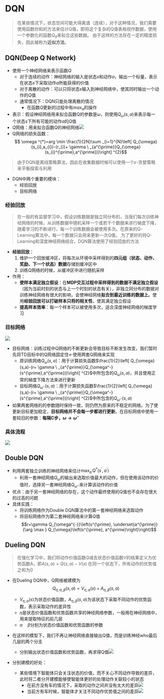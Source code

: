 # DQN
> 在某些情况下，状态空间可能大得离谱（连续），对于这种情况，我们需要使用函数你和的方法来估计Q值，即将这个复杂的Q值表格视作数据，使用一个参数化的函数$Q_\theta$来拟合这些数据。
> 由于这样的方法存在一定的精度损失，因此被称为**近似方法**。

## DQN(Deep Q Network)
- 使用一个神经网络来表示函数$Q$
	- 对于连续的动作：神经网络的输入是状态$s$和动作$a$，输出一个标量，表示在状态$s$下采取动作$a$所能获得的价值
	- 对于离散的动作：可以只将状态$s$输入到神经网络中，使其同时输出一个动作的$Q$值
	- 通常情况下：DQN只能处理离散的情况
		- 在函数$Q$更新的过程中有$max_a$的操作
- 表示：假设神经网络用来拟合函数Q的参数是$\omega$，则使用$Q_\omega(s,a)$来表示每一个状态$s$下所有可能的动作$a$的$Q$值
- $Q$网络：用来拟合函数$Q$的神经网络![](https://raw.githubusercontent.com/alwaysmissin/picgo/main/20221215211623.png)
- Q网络的损失函数：$$ \omega ^{*}=arg \min \frac{1}{2N}\sum _{i=1}^{N}\left[ Q_{\omega}(s_{i},a_{i})-(r_{i}+ \gamma \ _{a^{\prime}}Q_{\omega}(s_{i}^{\prime},a^{\prime}))\right] ^{2}$$
> 由于DQN是离线策略算法，因此在收集数据时候可以使用一个$\varepsilon$-贪婪策略来平衡探索与利用
- DQN中两个重要的模块：
	- 经验回放
	- 目标网络
### 经验回放
> 在一般的有监督学习中，假设训练数据是独立同分布的，当我们每次训练神经网络的时候，从训练数据中随机采样一个或若干个数据来进行梯度下降，随着学习的不断进行，每一个训练数据会被使用多次。在原来的Q-Learning算法中，每一个数据只会用来更新一次Q值。
> 为了更好的将Q-Learning和深度神经网络结合，DQN算法使用了经验回放的方法
- **经验回放**：
	1. 维护一个回放缓冲区，将每次从环境中采样得到的**四元组（状态、动作、奖励、下一个状态）数据**存储到缓冲区中
	2. 训练Q网络的时候，从缓冲区中进行随机采样
- 作用：
	- **使样本满足独立假设**：在**MDP交互过程中采样得到的数据不满足独立假设**（因为当前时刻的状态与上一个时刻的状态有关），非独立同分布的数据对训练神经网络有很大的影响，会使神经网络**拟合到最近训练的数据上**。使用**经验回放可以打破样本只将的相关性**，使其满足独立假设
	- **提高样本效率**：每一个样本可以被使用多次，适合深度神经网络的梯度学习

### 目标网络
![](https://raw.githubusercontent.com/alwaysmissin/picgo/main/20221215213406.png)
- 目标网络：训练过程中Q网络的不断更新会导致目标不断发生改变，我们暂时先将TD目标中的Q网络固定住$\leftarrow$使用两套Q网络来实现
	- 原训练网络$Q_\omega(s,a)$：用于计算损失函数$\frac{1}{2}\left[ Q_{\omega}(s,a)-(r+ \gamma \ _{a^{\prime}}Q_{\omega^-}(s^{\prime},a^{\prime}))\right] ^{2}$中所包含的$Q_\omega(s,a)$，并且使用正常的梯度下降方法来进行更新
	- 目标网络$Q_{\omega^-}(s,a)$：用于计算损失函数$\frac{1}{2}\left[ Q_{\omega}(s,a)-(r+ \gamma \ _{a^{\prime}}Q_{\omega^-}(s^{\prime},a^{\prime}))\right] ^{2}$中所包含的$Q_{\omega^-}(s,a)$
- 如果两套网络的的参数随时保持一致，则仍然为原来的不稳定的网络。为了使更新目标更加稳定，**目标网络并不会每一步都进行更新**。在目标网络中使用一套较旧的参数：**每隔C步，$\omega\rightarrow \omega^-$**

### 具体流程
![](https://raw.githubusercontent.com/alwaysmissin/picgo/main/20221215214023.png)
## Double DQN
- 利用两套独立训练的神经网络来估计$\max_{a^\prime}Q^*(s^\prime, a^\prime)$
	- 利用一套神经网络$Q_\omega$的输出来选取价值最大的动作，但在使用该动作的价值时，选择另一套神经网络$Q_{\omega^-}$来计算该动作的价值
- 优点：由于另一套神经网络的存在，这个动作最终使用的Q值也不会存在很大的过高的问题
- 具体实践：
	- 将训练网络作为Double DQN算法中的第一套神经网络来选取动作
	- 将目标网络作为第二套神经网络来计算$Q$值$$r+\gamma Q_{\omega^{-}}\left(s^{\prime}, \underset{a^{\prime}}{\arg \max } Q_{\omega}\left(s^{\prime}, a^{\prime}\right)\right)$$

## Dueling DQN
> 在强化学习中，我们将动作价值函数$Q$减去状态价值函数$V$的结果定义为优势函数A，即$A(s,a)=Q(s,a)-V(s)$
> 在同一个状态下，所有动作的优势值之和为0
- 在Dueling DQN中，Q网络被建模为$$Q_{\eta, \alpha, \beta}(s, a)=V_{\eta, \alpha}(s)+A_{\eta, \beta}(s, a)$$
	- $V_{\eta, \alpha}(s)$为状态价值函数，$A_{\eta, \beta}(s, a)$为该状态下采取不同动作的优势函数，表示采取动作的差异性
	- $\eta$是状态价值函数和优势函数共享的神经网络参数，一般用在神经网络中，用来提取特征的前几层
	- $\alpha\quad\beta$分别为状态价值函数和优势函数的参数
- 在这样的模型下，我们不再让神经网络直接输出Q值，而是训练神经who最后几层的两个分支
	- 分别输出状态价值函数和优势函数，再求得Q值![](https://raw.githubusercontent.com/alwaysmissin/picgo/main/20221227153232.png)

- 分别建模的好处：
	- 某些情境下智能体只会关注状态的价值，而不关心不同动作导致的差异，此时将二者分开建模能够使智能体更好的处理动作关联较小的状态
		- 在前方没有车的情况下，采取的动作之间并没有太大的差异![](https://raw.githubusercontent.com/alwaysmissin/picgo/main/20221227153128.png)
		- 当前方有车时候，智能体才关注不同动作优势值之间的差异![](https://raw.githubusercontent.com/alwaysmissin/picgo/main/20221227153212.png)
